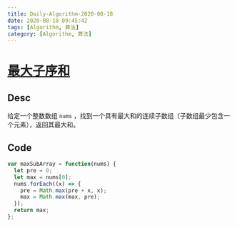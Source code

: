 ```yaml
---
title: Daily-Algorithm-2020-08-18
date: 2020-08-18 09:45:42
tags: [Algorithm, 算法]
category: [Algorithm, 算法]
---
```


# [最大子序和](https://leetcode-cn.com/problems/maximum-subarray/)

## Desc

给定一个整数数组 `nums` ，找到一个具有最大和的连续子数组（子数组最少包含一个元素），返回其最大和。

## Code

```js
var maxSubArray = function(nums) {
  let pre = 0;
  let max = nums[0];
  nums.forEach((x) => {
    pre = Math.max(pre + x, x);
    max = Math.max(max, pre);
  });
  return max;
};
```

